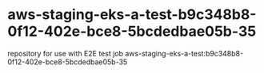 # aws-staging-eks-a-test-b9c348b8-0f12-402e-bce8-5bcdedbae05b-35
repository for use with E2E test job aws-staging-eks-a-test:b9c348b8-0f12-402e-bce8-5bcdedbae05b-35
